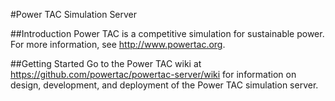 #Power TAC Simulation Server

##Introduction
Power TAC is a competitive simulation for sustainable power. For more information, see http://www.powertac.org.

##Getting Started Go to the Power TAC wiki at
https://github.com/powertac/powertac-server/wiki for information on design,
development, and deployment of the Power TAC simulation server.
